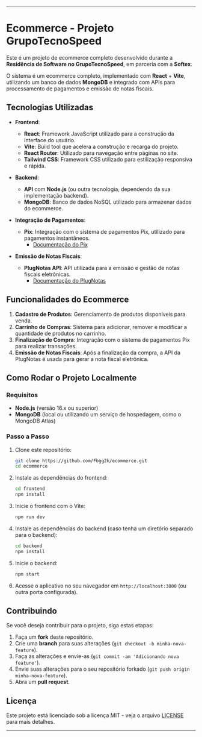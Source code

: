 
---

# Ecommerce - Projeto GrupoTecnoSpeed

Este é um projeto de ecommerce completo desenvolvido durante a **Residência de Software no GrupoTecnoSpeed**, em parceria com a **Softex**.

O sistema é um ecommerce completo, implementado com **React** + **Vite**, utilizando um banco de dados **MongoDB** e integrado com APIs para processamento de pagamentos e emissão de notas fiscais.

## Tecnologias Utilizadas

- **Frontend**:
  - **React**: Framework JavaScript utilizado para a construção da interface do usuário.
  - **Vite**: Build tool que acelera a construção e recarga do projeto.
  - **React Router**: Utilizado para navegação entre páginas no site.
  - **Tailwind CSS**: Framework CSS utilizado para estilização responsiva e rápida.
  
- **Backend**:
  - **API** com **Node.js** (ou outra tecnologia, dependendo da sua implementação backend).
  - **MongoDB**: Banco de dados NoSQL utilizado para armazenar dados do ecommerce.
  
- **Integração de Pagamentos**:
  - **Pix**: Integração com o sistema de pagamentos Pix, utilizado para pagamentos instantâneos.
    - [Documentação do Pix](https://docs.pix.tecnospeed.com.br/#tag/pix/operation/Consultar%20por%20ID%20Pix)
    
- **Emissão de Notas Fiscais**:
  - **PlugNotas API**: API utilizada para a emissão e gestão de notas fiscais eletrônicas.
    - [Documentação do PlugNotas](https://docs.plugnotas.com.br/#tag/NFe/operation/resumNFe)

## Funcionalidades do Ecommerce

1. **Cadastro de Produtos**: Gerenciamento de produtos disponíveis para venda.
2. **Carrinho de Compras**: Sistema para adicionar, remover e modificar a quantidade de produtos no carrinho.
3. **Finalização de Compra**: Integração com o sistema de pagamentos Pix para realizar transações.
4. **Emissão de Notas Fiscais**: Após a finalização da compra, a API da PlugNotas é usada para gerar a nota fiscal eletrônica.

## Como Rodar o Projeto Localmente

### Requisitos

- **Node.js** (versão 16.x ou superior)
- **MongoDB** (local ou utilizando um serviço de hospedagem, como o MongoDB Atlas)
  
### Passo a Passo

1. Clone este repositório:

   ```bash
   git clone https://github.com/Fbgg2k/ecommerce.git
   cd ecommerce
   ```

2. Instale as dependências do frontend:

   ```bash
   cd frontend
   npm install
   ```

3. Inicie o frontend com o Vite:

   ```bash
   npm run dev
   ```

4. Instale as dependências do backend (caso tenha um diretório separado para o backend):

   ```bash
   cd backend
   npm install
   ```

5. Inicie o backend:

   ```bash
   npm start
   ```

6. Acesse o aplicativo no seu navegador em `http://localhost:3000` (ou outra porta configurada).

## Contribuindo

Se você deseja contribuir para o projeto, siga estas etapas:

1. Faça um **fork** deste repositório.
2. Crie uma **branch** para suas alterações (`git checkout -b minha-nova-feature`).
3. Faça as alterações e envie-as (`git commit -am 'Adicionando nova feature'`).
4. Envie suas alterações para o seu repositório forkado (`git push origin minha-nova-feature`).
5. Abra um **pull request**.

## Licença

Este projeto está licenciado sob a licença MIT - veja o arquivo [LICENSE](LICENSE) para mais detalhes.

---